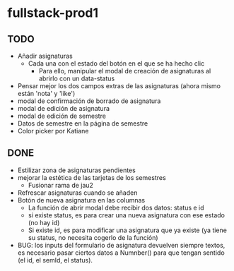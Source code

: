 # fullstack-prod1


## TODO
* Añadir asignaturas
    * Cada una con el estado del botón en el que se ha hecho clic
        * Para ello, manipular el modal de creación de asignaturas al abrirlo con un data-status
* Pensar mejor los dos campos extras de las asignaturas (ahora mismo están 'nota' y 'like')
* modal de confirmación de borrado de asignatura
* modal de edición de asignatura
* modal de edición de semestre
* Datos de semestre en la página de semestre
* Color picker por Katiane

## DONE
* Estilizar zona de asignaturas pendientes
* mejorar la estética de las tarjetas de los semestres
    * Fusionar rama de jau2
* Refrescar asignaturas cuando se añaden
* Botón de nueva asignatura en las columnas
    * La función de abrir modal debe recibir dos datos: status e id
    * si existe status, es para crear una nueva asignatura con ese estado (no hay id)
    * Si existe id, es para modificar una asignatura que ya existe (ya tiene su status, no necesita cogerlo de la función)
* BUG: los inputs del formulario de asignatura devuelven siempre textos, es necesario pasar ciertos datos a Numnber() para que tengan sentido (el id, el semId, el status).

